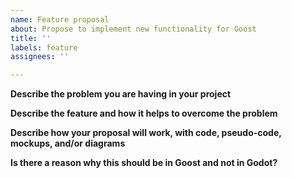 ```yaml
---
name: Feature proposal
about: Propose to implement new functionality for Goost
title: ''
labels: feature
assignees: ''

---
```


**Describe the problem you are having in your project**


**Describe the feature and how it helps to overcome the problem**


**Describe how your proposal will work, with code, pseudo-code, mockups, and/or diagrams**


**Is there a reason why this should be in Goost and not in Godot?**
